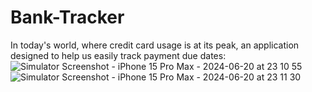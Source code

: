 # Bank-Tracker
 
In today's world, where credit card usage is at its peak, an application designed to help us easily track payment due dates:
![Simulator Screenshot - iPhone 15 Pro Max - 2024-06-20 at 23 10 55](https://github.com/altayeng/Bank-Tracker/assets/53935759/471e860c-0b30-4857-8501-43491f48cf9e)
![Simulator Screenshot - iPhone 15 Pro Max - 2024-06-20 at 23 11 30](https://github.com/altayeng/Bank-Tracker/assets/53935759/15f7c40f-0e3b-482d-ba12-9f3b7ac23329)
